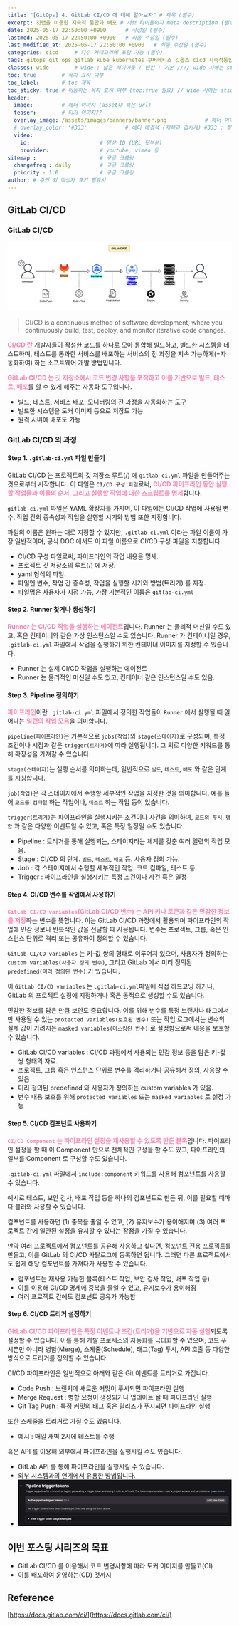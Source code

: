 ```yaml
---
title: "[GitOps] 4. GitLab CI/CD 에 대해 알아보자" # 제목 (필수)
excerpt: 깃랩을 이용한 지속적 통합과 배포 # 서브 타이틀이자 meta description (필수)
date: 2025-05-17 22:50:00 +0900      # 작성일 (필수)
lastmod: 2025-05-17 22:50:00 +0900   # 최종 수정일 (필수)
last_modified_at: 2025-05-17 22:50:00 +0900   # 최종 수정일 (필수)
categories: cicd     # 다수 카테고리에 포함 가능 (필수)
tags: gitops git ops gitlab kube kubernetes 쿠버네티스 깃옵스 cicd 지속적통합 지속적배포 docker registry harbor 연결 connect 깃랩           # 태그 복수개 가능 (필수)
classes: wide        # wide : 넓은 레이아웃 / 빈칸 : 기본 //// wide 시에는 sticky toc 불가
toc: true        # 목차 표시 여부
toc_label:       # toc 제목
toc_sticky: true # 이동하는 목차 표시 여부 (toc:true 필요) // wide 시에는 sticky toc 불가
header: 
  image:         # 헤더 이미지 (asset내 혹은 url)
  teaser:        # 티저 이미지??
  overlay_image: /assets/images/banners/banner.png            # 헤더 이미지 (제목과 겹치게)
  # overlay_color: '#333'            # 헤더 배경색 (제목과 겹치게) #333 : 짙은 회색 (필수)
  video:
    id:                      # 영상 ID (URL 뒷부분)
    provider:                # youtube, vimeo 등
sitemap :                    # 구글 크롤링
  changefreq : daily         # 구글 크롤링
  priority : 1.0             # 구글 크롤링
author: # 주인 외 작성자 표기 필요시
---
```

<!--postNo: 20250517_001-->


## GitLab CI/CD  

### GitLab CI/CD   


![](/assets/images/20250517_001_001.png)  

> CI/CD is a continuous method of software development, where you continuously build, test, deploy, and monitor iterative code changes.  

<b><font color="FF82B2">CI/CD 란</font></b> 개발자들이 작성한 코드를 하나로 모아 통합해 빌드하고, 빌드한 시스템을 테스트하며, 테스트를 통과한 서비스를 배포하는 서비스의 전 과정을 지속 가능하게(=자동화하여) 하는 소프트웨어 개발 방법입니다.  

<b><font color="FF82B2">GitLab CI/CD 는 깃 저장소에서 코드 변경 사항을 포착하고 이를 기반으로 빌드, 테스트, 배포</font></b>를 할 수 있게 해주는 자동화 도구입니다.  

- 빌드, 테스트, 서비스 배포, 모니터링의 전 과정을 자동화하는 도구  
- 빌드한 시스템을 도커 이미지 등으로 저장도 가능  
- 원격 서버에 배포도 가능  

### GitLab CI/CD 의 과정  

#### Step 1. `.gitlab-ci.yml` 파일 만들기  

GitLab CI/CD 는 프로젝트의 깃 저장소 루트(/) 에 `gitlab-ci.yml` 파일을 만들어주는 것으로부터 시작합니다. 이 파일은 `CI/CD 구성 파일`로써, <b><font color="FF82B2">CI/CD 파이프라인 동안 실행할 작업들과 이들의 순서, 그리고 실행할 작업에 대한 스크립트를 명세</font></b>합니다.  

`gitlab-ci.yml` 파일은 YAML 확장자를 가지며, 이 파일에는 CI/CD 작업에 사용될 변수, 작업 간의 종속성과 작업을 실행할 시기와 방법 또한 지정합니다.  

파일의 이름은 원하는 대로 지정할 수 있지만, `.gitlab-ci.yml` 이라는 파일 이름이 가장 일반적이며, 공식 DOC 에서도 이 파일 이름으로 CI/CD 구성 파일을 지칭합니다.  


- CI/CD 구성 파일로써, 파이프라인의 작업 내용을 명세.  
- 프로젝트 깃 저장소의 루트(/) 에 저장.  
- yaml 형식의 파일.  
- 파일엔 변수, 작업 간 종속성, 작업을 실행할 시기와 방법(트리거) 를 지정.  
- 파일명은 사용자가 지정 가능, 가장 기본적인 이름은 `gitlab-ci.yml`

#### Step 2. Runner 찾거나 생성하기  

<b><font color="FF82B2">Runner 는 CI/CD 작업을 실행하는 에이전트</font></b>입니다. Runner 는 물리적 머신일 수도 있고, 혹은 컨테이너와 같은 가상 인스턴스일 수도 있습니다. Runner 가 컨테이너일 경우, `.gitlab-ci.yml` 파일에서 작업을 실행하기 위한 컨테이너 이미지를 지정할 수 있습니다.  

- Runner 는 실제 CI/CD 작업을 실행하는 에이전트  
- Runner 는 물리적인 머신일 수도 있고, 컨테이너 같은 인스턴스일 수도 있음.  

#### Step 3. Pipeline 정의하기  

<b><font color="FF82B2">파이프라인</font></b>이란 `.gitlab-ci.yml` 파일에서 정의한 작업들이 `Runner` 에서 실행될 때 일어나는 <b><font color="FF82B2">일련의 작업 모음</font></b>을 의미합니다.  

`pipeline(파이프라인)`은 기본적으로 `jobs(작업)`와 `stage(스테이지)`로 구성되며, 특정 조건이나 시점과 같은 `trigger(트리거)`에 따라 실행됩니다. 그 외로 다양한 키워드를 통해 확장성을 가져갈 수 있습니다.  

`stage(스테이지)`는 실행 순서를 의미하는데, 일반적으로 `빌드`, `테스트`, `배포` 와 같은 단계를 지칭합니다.  

`job(작업)`은 각 스테이지에서 수행할 세부적인 작업을 지정한 것을 의미합니다. 예를 들어 `코드를 컴파일` 하는 작업이나, `테스트` 하는 작업 등이 있습니다.  

`trigger(트리거)`는 파이프라인을 실행시키는 조건이나 사건을 의미하며, `코드의 푸시`, `병합` 과 같은 다양한 이벤트일 수 있고, 혹은 특정 일정일 수도 있습니다.  

- Pipeline : 트리거를 통해 실행되는, 스테이지라는 체계를 갖춘 여러 일련의 작업 모음.  
- Stage : CI/CD 의 단계. `빌드`, `테스트`, `배포` 등. 사용자 정의 가능.  
- Job : 각 스테이지에서 수행할 세부적인 작업. 코드 컴파일, 테스트 등.  
- Trigger : 파이프라인을 실행시키는 특정 조건이나 사건 혹은 일정  

#### Step 4. CI/CD 변수를 작업에서 사용하기  

<b><font color="FF82B2">`GitLab CI/CD variables`(GitLab CI/CD 변수) 는 API 키나 토큰과 같은 민감한 정보를 저장</font></b>하는 변수를 뜻합니다. 이는 GitLab CI/CD 과정에서 활용되며 파이프라인의 작업에 민감 정보나 반복적인 값을 전달할 때 사용됩니다. 변수는 프로젝트, 그룹, 혹은 인스턴스 단위로 격리 또는 공유하여 정의할 수 있습니다.    

`GitLab CI/CD variables` 는 키-값 쌍의 형태로 이루어져 있으며, 사용자가 정의하는 `custom variables(사용자 정의 변수)`, 그리고 GitLab 에서 미리 정의된 `predefined(미리 정의된 변수)` 가 있습니다.  

이 `GitLab CI/CD variables` 는 `.gitlab-ci.yml`파일에 직접 하드코딩 하거나, GitLab 의 프로젝트 설정에 지정하거나 혹은 동적으로 생성할 수도 있습니다.  

민감한 정보를 담은 만큼 보안도 중요합니다. 이를 위해 변수를 특정 브랜치나 태그에서만 사용될 수 있는 `protected variables(보호된 변수)` 또는 작업 로그에서는 변수의 실제 값이 가려지는 `masked variables(마스킹된 변수)` 로 설정함으로써 내용을 보호할 수 있습니다.  

- GitLab CI/CD variables : CI/CD 과정에서 사용되는 민감 정보 등을 담은 키-값 쌍 형태의 자료.  
- 프로젝트, 그룹 혹은 인스턴스 단위로 변수를 격리하거나 공유해서 정의, 사용할 수 있음  
- 미리 정의된 predefined 와 사용자가 정의하는 custom variables 가 있음.  
- 변수 내용 보호를 위해 `protected variables` 또는 `masked variables` 로 설정 가능  

#### Step 5. CI/CD 컴포넌트 사용하기  

<b><font color="FF82B2">`CI/CD Component` 는 파이프라인 설정을 재사용할 수 있도록 만든 블록</font></b>입니다. 파이프라인 설정을 할 때 이 Component 만으로 전체적인 구성을 할 수도 있고, 파이프라인의 일부를 Component 로 구성할 수도 있습니다.  

`.gitlab-ci.yml` 파일에서 `include:component` 키워드를 사용해 컴포넌트를 사용할 수 있습니다.  

예시로 테스트, 보안 검사, 배포 작업 등을 하나의 컴포넌트로 만든 뒤, 이를 필요할 때마다 불러와 사용할 수 있습니다.  

컴포넌트를 사용하면 (1) 중복을 줄일 수 있고, (2) 유지보수가 용이해지며 (3) 여러 프로젝트 간에 일관된 설정을 유지할 수 있다는 장점을 가질 수 있습니다.  

만약 여러 프로젝트에서 컴포넌트를 공유해 사용하고 싶다면, 컴포넌트 전용 프로젝트를 만들고, 이를 GitLab 의 CI/CD 카탈로그에 등록하면 됩니다. 그러면 다른 프로젝트에서도 쉽게 해당 컴포넌트를 가져다가 사용할 수 있습니다.  

- 컴포넌트는 재사용 가능한 블록(테스트 작업, 보안 검사 작업, 배포 작업 등)    
- 이를 이용해 CI/CD 명세에 중복을 줄일 수 있고, 유지보수가 용이해짐  
- 여러 프로젝트 간에도 컴포넌트 공유가 가능함  

#### Step 6. CI/CD 트리거 설정하기  

<b><font color="FF82B2">GitLab CI/CD 파이프라인은 특정 이벤트나 조건(트리거)을 기반으로 자동 실행</font></b>되도록 설정할 수 있습니다. 이를 통해 개발 프로세스의 자동화를 극대화할 수 있으며, 코드 푸시뿐만 아니라 병합(Merge), 스케줄(Schedule), 태그(Tag) 푸시, API 호출 등 다양한 방식으로 트리거를 정의할 수 있습니다.  

CI/CD 파이프라인은 일반적으로 아래와 같은 Git 이벤트를 트리거로 가집니다.  

- Code Push : 브랜치에 새로운 커밋이 푸시되면 파이프라인 실행  
- Merge Request : 병합 요청이 생성되거나 업데이트 될 때 파이프라인 실행  
- Git Tag Push : 특정 커밋의 태그 혹은 릴리즈가 푸시되면 파이프라인 실행  

또한 스케줄을 트리거로 가질 수도 있습니다.  

- 예시 : 매일 새벽 2시에 테스트틑 수행  

혹은 API 를 이용해 외부에서 파이프라인을 실행시킬 수도 있습니다.  

- GitLab API 를 통해 파이프라인을 실행시킬 수 있습니다.  
- 외부 시스템과의 연계에서 유용한 방법입니다.  
- ![](/assets/images/20250517_001_002.png)  


## 이번 포스팅 시리즈의 목표  

- GitLab CI/CD 를 이용해서 코드 변경사항에 따라 도커 이미지를 만들고(CI)  
- 이를 배포하여 운영하는(CD) 것까지  


## Reference  

[https://docs.gitlab.com/ci/](https://docs.gitlab.com/ci/)  


